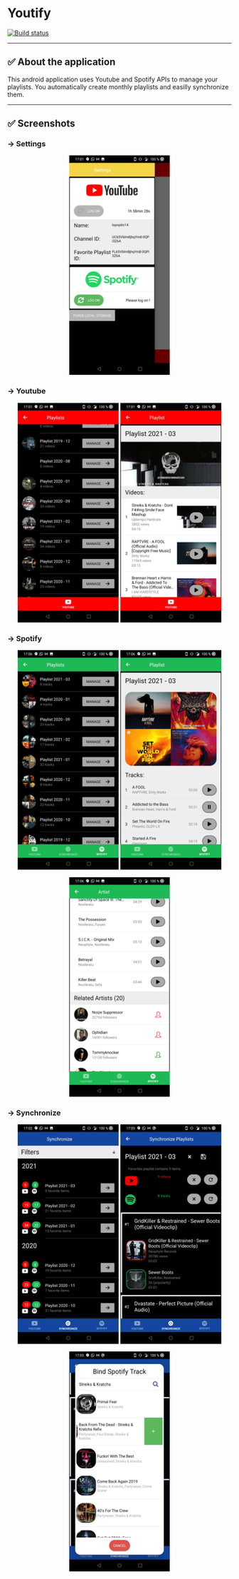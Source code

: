 # Youtify

[![Build status](https://build.appcenter.ms/v0.1/apps/9968ae44-015c-4bba-8d92-73b5c7406747/branches/master/badge)](https://appcenter.ms)

---

## &#9989; About the application

This android application uses Youtube and Spotify APIs to manage your playlists. You automatically create monthly playlists and easilly synchronize them.

---

## &#9989; Screenshots

### &#8594; Settings

<p align="center">
    <img src="docs/Screenshot_1.jpg" alt="Build status" width="45%"/>
</p>

### &#8594; Youtube

<p align="center">
    <img src="docs/Screenshot_2.jpg" alt="Build status" width="45%"/>
    <img src="docs/Screenshot_3.jpg" alt="Build status" width="45%"/>
</p>

### &#8594; Spotify

<p align="center">
    <img src="docs/Screenshot_7.jpg" alt="Build status" width="45%"/>
    <img src="docs/Screenshot_8.jpg" alt="Build status" width="45%"/>
</p>
<p align="center">
    <img src="docs/Screenshot_9.jpg" alt="Build status" width="45%"/>
</p>

### &#8594; Synchronize

<p align="center">
    <img src="docs/Screenshot_4.jpg" alt="Build status" width="45%"/>
    <img src="docs/Screenshot_5.jpg" alt="Build status" width="45%"/>
</p>

<p align="center">
    <img src="docs/Screenshot_6.jpg" alt="Build status" width="45%"/>
</p>
